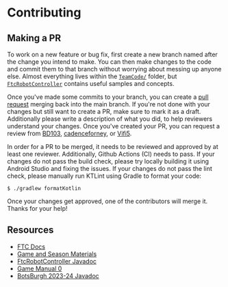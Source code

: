 # Contributing

## Making a PR

To work on a new feature or bug fix, first create a new branch named after the change you intend to make. You can then make changes to the code and commit them to that branch without worrying about messing up anyone else. Almost everything lives within the [`TeamCode/`](https://github.com/BotsBurgh/BOTSBURGH-FTC-2023-24/tree/main/TeamCode) folder, but [`FtcRobotController`](https://github.com/BotsBurgh/BOTSBURGH-FTC-2023-24/tree/main/FtcRobotController) contains useful samples and concepts.

Once you've made some commits to your branch, you can create a [pull request](https://github.com/BotsBurgh/BOTSBURGH-FTC-2023-24/pulls) merging back into the main branch. If you're not done with your changes but still want to create a PR, make sure to mark it as a draft. Additionally please write a description of what you did, to help reviewers understand your changes. Once you've created your PR, you can request a review from [BD103](https://github.com/BD103), [cadenceforney](https://github.com/cadenceforney), or [Vifi5](https://github.com/Vif15).

In order for a PR to be merged, it needs to be reviewed and approved by at least one reviewer. Additionally, Github Actions (CI) needs to pass. If your changes do not pass the build check, please try locally building it using Android Studio and fixing the issues. If your changes do not pass the lint check, please manually run KTLint using Gradle to format your code:

```shell
$ ./gradlew formatKotlin
```

Once your changes get approved, one of the contributors will merge it. Thanks for your help!

## Resources

- [FTC Docs](https://ftc-docs.firstinspires.org/)
- [Game and Season Materials](https://www.firstinspires.org/resource-library/ftc/game-and-season-info)
- [FtcRobotController Javadoc](https://javadoc.io/doc/org.firstinspires.ftc)
- [Game Manual 0](https://gm0.org/)
- [BotsBurgh 2023-24 Javadoc](https://botsburgh.github.io/BOTSBURGH-FTC-2023-24/)
